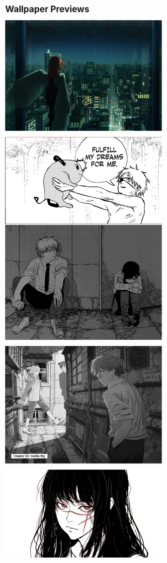# Wallpaper Previews

<img src="csm-angel.png" alt=""/>
<img src="csm-asa-yoru.png" alt=""/>
<img src="csm-denji-pochita.png" alt=""/>
<img src="csm-denji-reze.png" alt=""/>
<img src="csm-makima-camera.png" alt=""/>
<img src="csm-makima-store.png" alt=""/>
<img src="csm-power-aki-denji.png" alt=""/>
<img src="csm-power-denji.png" alt=""/>
<img src="csm-power.png" alt=""/>
<img src="yoru-asa.png" alt=""/>
